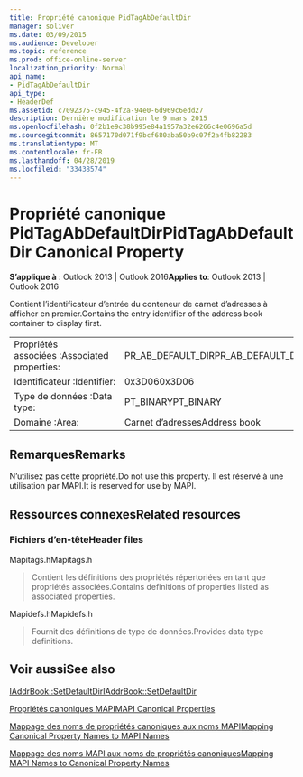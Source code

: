 ```yaml
---
title: Propriété canonique PidTagAbDefaultDir
manager: soliver
ms.date: 03/09/2015
ms.audience: Developer
ms.topic: reference
ms.prod: office-online-server
localization_priority: Normal
api_name:
- PidTagAbDefaultDir
api_type:
- HeaderDef
ms.assetid: c7092375-c945-4f2a-94e0-6d969c6edd27
description: Dernière modification le 9 mars 2015
ms.openlocfilehash: 0f2b1e9c38b995e84a1957a32e6266c4e0696a5d
ms.sourcegitcommit: 8657170d071f9bcf680aba50b9c07f2a4fb82283
ms.translationtype: MT
ms.contentlocale: fr-FR
ms.lasthandoff: 04/28/2019
ms.locfileid: "33438574"
---
```

# <a name="pidtagabdefaultdir-canonical-property"></a><span data-ttu-id="f4e03-103">Propriété canonique PidTagAbDefaultDir</span><span class="sxs-lookup"><span data-stu-id="f4e03-103">PidTagAbDefaultDir Canonical Property</span></span>

  
  
<span data-ttu-id="f4e03-104">**S’applique à** : Outlook 2013 | Outlook 2016</span><span class="sxs-lookup"><span data-stu-id="f4e03-104">**Applies to**: Outlook 2013 | Outlook 2016</span></span> 
  
<span data-ttu-id="f4e03-105">Contient l’identificateur d’entrée du conteneur de carnet d’adresses à afficher en premier.</span><span class="sxs-lookup"><span data-stu-id="f4e03-105">Contains the entry identifier of the address book container to display first.</span></span> 
  
|||
|:-----|:-----|
|<span data-ttu-id="f4e03-106">Propriétés associées :</span><span class="sxs-lookup"><span data-stu-id="f4e03-106">Associated properties:</span></span>  <br/> |<span data-ttu-id="f4e03-107">PR_AB_DEFAULT_DIR</span><span class="sxs-lookup"><span data-stu-id="f4e03-107">PR_AB_DEFAULT_DIR</span></span>  <br/> |
|<span data-ttu-id="f4e03-108">Identificateur :</span><span class="sxs-lookup"><span data-stu-id="f4e03-108">Identifier:</span></span>  <br/> |<span data-ttu-id="f4e03-109">0x3D06</span><span class="sxs-lookup"><span data-stu-id="f4e03-109">0x3D06</span></span>  <br/> |
|<span data-ttu-id="f4e03-110">Type de données :</span><span class="sxs-lookup"><span data-stu-id="f4e03-110">Data type:</span></span>  <br/> |<span data-ttu-id="f4e03-111">PT_BINARY</span><span class="sxs-lookup"><span data-stu-id="f4e03-111">PT_BINARY</span></span>  <br/> |
|<span data-ttu-id="f4e03-112">Domaine :</span><span class="sxs-lookup"><span data-stu-id="f4e03-112">Area:</span></span>  <br/> |<span data-ttu-id="f4e03-113">Carnet d’adresses</span><span class="sxs-lookup"><span data-stu-id="f4e03-113">Address book</span></span>  <br/> |
   
## <a name="remarks"></a><span data-ttu-id="f4e03-114">Remarques</span><span class="sxs-lookup"><span data-stu-id="f4e03-114">Remarks</span></span>

<span data-ttu-id="f4e03-115">N’utilisez pas cette propriété.</span><span class="sxs-lookup"><span data-stu-id="f4e03-115">Do not use this property.</span></span> <span data-ttu-id="f4e03-116">Il est réservé à une utilisation par MAPI.</span><span class="sxs-lookup"><span data-stu-id="f4e03-116">It is reserved for use by MAPI.</span></span>
  
## <a name="related-resources"></a><span data-ttu-id="f4e03-117">Ressources connexes</span><span class="sxs-lookup"><span data-stu-id="f4e03-117">Related resources</span></span>

### <a name="header-files"></a><span data-ttu-id="f4e03-118">Fichiers d’en-tête</span><span class="sxs-lookup"><span data-stu-id="f4e03-118">Header files</span></span>

<span data-ttu-id="f4e03-119">Mapitags.h</span><span class="sxs-lookup"><span data-stu-id="f4e03-119">Mapitags.h</span></span>
  
> <span data-ttu-id="f4e03-120">Contient les définitions des propriétés répertoriées en tant que propriétés associées.</span><span class="sxs-lookup"><span data-stu-id="f4e03-120">Contains definitions of properties listed as associated properties.</span></span>
    
<span data-ttu-id="f4e03-121">Mapidefs.h</span><span class="sxs-lookup"><span data-stu-id="f4e03-121">Mapidefs.h</span></span>
  
> <span data-ttu-id="f4e03-122">Fournit des définitions de type de données.</span><span class="sxs-lookup"><span data-stu-id="f4e03-122">Provides data type definitions.</span></span>
    
## <a name="see-also"></a><span data-ttu-id="f4e03-123">Voir aussi</span><span class="sxs-lookup"><span data-stu-id="f4e03-123">See also</span></span>



[<span data-ttu-id="f4e03-124">IAddrBook::SetDefaultDir</span><span class="sxs-lookup"><span data-stu-id="f4e03-124">IAddrBook::SetDefaultDir</span></span>](iaddrbook-setdefaultdir.md)


[<span data-ttu-id="f4e03-125">Propriétés canoniques MAPI</span><span class="sxs-lookup"><span data-stu-id="f4e03-125">MAPI Canonical Properties</span></span>](mapi-canonical-properties.md)
  
[<span data-ttu-id="f4e03-126">Mappage des noms de propriétés canoniques aux noms MAPI</span><span class="sxs-lookup"><span data-stu-id="f4e03-126">Mapping Canonical Property Names to MAPI Names</span></span>](mapping-canonical-property-names-to-mapi-names.md)
  
[<span data-ttu-id="f4e03-127">Mappage des noms MAPI aux noms de propriétés canoniques</span><span class="sxs-lookup"><span data-stu-id="f4e03-127">Mapping MAPI Names to Canonical Property Names</span></span>](mapping-mapi-names-to-canonical-property-names.md)

